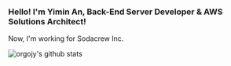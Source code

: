### Hello! I'm Yimin An, Back-End Server Developer & AWS Solutions Architect!
Now, I'm working for Sodacrew Inc.
 
![orgojy's github stats](https://github-readme-stats.vercel.app/api?username=orgojy&show_icons=true&theme=radical)
